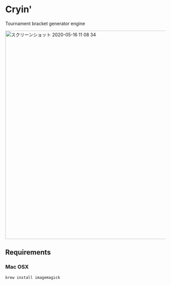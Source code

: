 # Cryin'
Tournament bracket generator engine

<img width="654" alt="スクリーンショット 2020-05-16 11 08 34" src="https://user-images.githubusercontent.com/41826375/82107840-a5f4db00-9765-11ea-8a81-89e6675fb946.png">

## Requirements
### Mac OSX

```
brew install imagemagick
```
